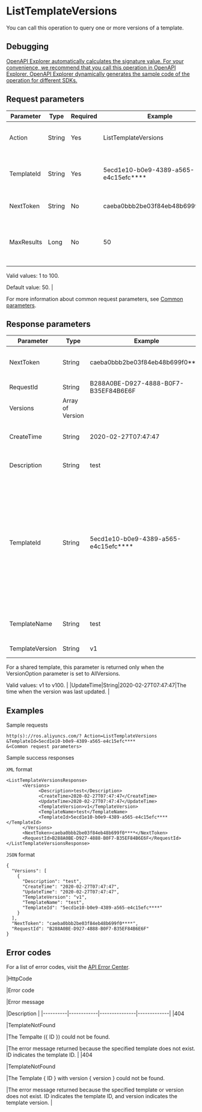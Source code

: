 # ListTemplateVersions

You can call this operation to query one or more versions of a template.

## Debugging

[OpenAPI Explorer automatically calculates the signature value. For your convenience, we recommend that you call this operation in OpenAPI Explorer. OpenAPI Explorer dynamically generates the sample code of the operation for different SDKs.](https://api.aliyun.com/#product=ROS&api=ListTemplateVersions&type=RPC&version=2019-09-10)

## Request parameters

|Parameter|Type|Required|Example|Description|
|---------|----|--------|-------|-----------|
|Action|String|Yes|ListTemplateVersions|The operation that you want to perform. Set the value to ListTemplateVersions. |
|TemplateId|String|Yes|5ecd1e10-b0e9-4389-a565-e4c15efc\*\*\*\*|The ID of the template. This parameter applies to shared and private templates. |
|NextToken|String|No|caeba0bbb2be03f84eb48b699f0\*\*\*\*|The token that is used to start the next query. |
|MaxResults|Long|No|50|The maximum number of results to be returned with a single call when the NextToken parameter is used for the query.

 Valid values: 1 to 100.

 Default value: 50. |

For more information about common request parameters, see [Common parameters](~~131957~~).

## Response parameters

|Parameter|Type|Example|Description|
|---------|----|-------|-----------|
|NextToken|String|caeba0bbb2be03f84eb48b699f0\*\*\*\*|The query token that is returned in this call. |
|RequestId|String|B288A0BE-D927-4888-B0F7-B35EF84B6E6F|The ID of the request. |
|Versions|Array of Version| |Details about the versions. |
|CreateTime|String|2020-02-27T07:47:47|The time when the version was created. |
|Description|String|test|The description of the version. |
|TemplateId|String|5ecd1e10-b0e9-4389-a565-e4c15efc\*\*\*\*|The ID of the template. This parameter applies to shared and private templates. For a shared template, the template ID is the same as the Alibaba Cloud Resource Name \(ARN\) of the template. |
|TemplateName|String|test|The template name corresponding to the version. |
|TemplateVersion|String|v1|The version number.

 For a shared template, this parameter is returned only when the VersionOption parameter is set to AllVersions.

 Valid values: v1 to v100. |
|UpdateTime|String|2020-02-27T07:47:47|The time when the version was last updated. |

## Examples

Sample requests

```
http(s)://ros.aliyuncs.com/? Action=ListTemplateVersions
&TemplateId=5ecd1e10-b0e9-4389-a565-e4c15efc****
&<Common request parameters>
```

Sample success responses

`XML` format

```
<ListTemplateVersionsResponse>
      <Versions>
            <Description>test</Description>
            <CreateTime>2020-02-27T07:47:47</CreateTime>
            <UpdateTime>2020-02-27T07:47:47</UpdateTime>
            <TemplateVersion>v1</TemplateVersion>
            <TemplateName>test</TemplateName>
            <TemplateId>5ecd1e10-b0e9-4389-a565-e4c15efc****</TemplateId>
      </Versions>
      <NextToken>caeba0bbb2be03f84eb48b699f0****</NextToken>
      <RequestId>B288A0BE-D927-4888-B0F7-B35EF84B6E6F</RequestId>
</ListTemplateVersionsResponse>
```

`JSON` format

```
{
  "Versions": [
    {
      "Description": "test",
      "CreateTime": "2020-02-27T07:47:47",
      "UpdateTime": "2020-02-27T07:47:47",
      "TemplateVersion": "v1",
      "TemplateName": "test",
      "TemplateId": "5ecd1e10-b0e9-4389-a565-e4c15efc****"
    }
  ],
  "NextToken": "caeba0bbb2be03f84eb48b699f0****",
  "RequestId": "B288A0BE-D927-4888-B0F7-B35EF84B6E6F"
}
```

## Error codes

For a list of error codes, visit the [API Error Center](https://error-center.alibabacloud.com/status/product/ROS).

|HttpCode

|Error code

|Error message

|Description |
|----------|------------|---------------|-------------|
|404

|TemplateNotFound

|The Tempalte \(\{ ID \}\) could not be found.

|The error message returned because the specified template does not exist. ID indicates the template ID. |
|404

|TemplateNotFound

|The Template \{ ID \} with version \{ version \} could not be found.

|The error message returned because the specified template or version does not exist. ID indicates the template ID, and version indicates the template version. |

